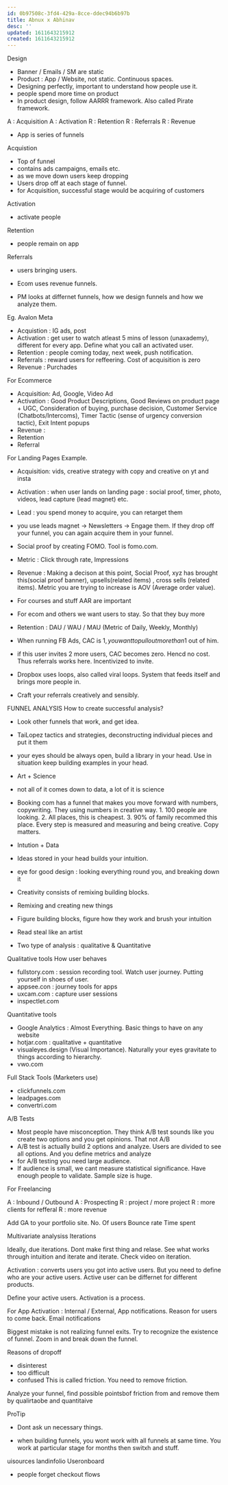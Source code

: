 ```yaml
---
id: 0b97508c-3fd4-429a-8cce-ddec94b6b97b
title: Abnux x Abhinav
desc: ''
updated: 1611643215912
created: 1611643215912
---
```


Design
- Banner / Emails / SM are static
- Product : App / Website, not static. Continuous spaces. 
- Designing perfectly, important to understand how people use it.
- people spend more time on product
- In product design, follow AARRR framework. Also called Pirate framework.

A : Acquisition 
A : Activation
R : Retention
R : Referrals
R : Revenue 

- App is series of funnels

Acquistion
- Top of funnel
- contains ads campaigns, emails etc.
- as we move down users keep dropping
- Users drop off at each stage of funnel.
- for Acquisition, successful stage would be acquiring of customers

Activation
- activate people

Retention
- people remain on app

Referrals
- users bringing users. 
- Ecom uses revenue funnels.


- PM looks at differnet funnels, how we design funnels and how we analyze them.

Eg. Avalon Meta
- Acquistion : IG ads, post
- Activation : get user to watch atleast 5 mins of lesson (unaxademy), different for every app. Define what you call an activated user.
- Retention : people coming today, next week, push notification.
- Referrals : reward users for reffeering. Cost of acquisition is zero
- Revenue : Purchades


For Ecommerce
- Acquisition: Ad, Google, Video Ad
- Activation : Good Product Descriptions, Good Reviews on product page + UGC, Consideration of buying, purchase decision, Customer Service (Chatbots/Intercoms), Timer Tactic (sense of urgency conversion tactic), Exit Intent popups
- Revenue : 
- Retention
- Referral


For Landing Pages Example.
- Acquisition: vids, creative strategy with copy and creative on yt and insta
- Activation : when user lands on landing page : social proof, timer, photo, videos, lead capture (lead magnet) etc.
- Lead : you spend money to acquire, you can retarget them
- you use leads magnet -> Newsletters -> Engage them. If they drop off your funnel, you can again acquire them in your funnel.
- Social proof by creating FOMO. Tool is fomo.com. 
- Metric : Click through rate, Impressions

- Revenue : Making a decison at this point, Social Proof, xyz has brought this(social proof banner), upsells(related items) , cross sells (related items). Metric you are trying to increase is AOV (Average order value).

- For courses and stuff AAR are important

- For ecom and others we want users to stay. So that they buy more 

- Retention : DAU / WAU / MAU (Metric of Daily, Weekly, Monthly)

- When running FB Ads, CAC is 1$, you want to pull out more than 1$ out of him.
- if this user invites 2 more users, CAC becomes zero. Hencd no cost. Thus referrals works here. Incentivized to invite.
- Dropbox uses loops, also called viral loops. System that feeds itself and brings more people in.
- Craft your referrals creatively and sensibly.



FUNNEL ANALYSIS
How to create successful analysis?

- Look other funnels that work, and get idea.
- TaiLopez tactics and strategies, deconstructing individual pieces and put it them
- your eyes should be always open, build a library in your head. Use in situation keep building examples in your head.

- Art + Science
- not all of it comes down to data, a lot of it is science
- Booking com has a funnel that makes you move forward with numbers, copywriting. They using numbers in creative way. 1. 100 people are looking. 2. All places, this is cheapest. 3. 90% of family recommed this place. Every step is measured and measuring and being creative. Copy matters.

- Intution + Data
- Ideas stored in your head builds your intuition.
- eye for good design : looking everything round you, and breaking down it
- Creativity consists of remixing building blocks.
- Remixing and creating new things
- Figure building blocks, figure how they work and brush your intuition 
- Read steal like an artist


- Two type of analysis : qualitative & Quantitative 

Qualitative tools
How user behaves
- fullstory.com : session recording tool. Watch user journey. Putting yourself in shoes of user.
- appsee.con : journey tools for apps
- uxcam.com : capture user sessions
- inspectlet.com 


Quantitative tools
- Google Analytics : Almost Everything. Basic things to have on any website
- hotjar.com : qualitative + quantitative 
- visualeyes.design (Visual Importance). Naturally your eyes gravitate to things according to hierarchy.
- vwo.com


Full Stack Tools (Marketers use)
- clickfunnels.com
- leadpages.com
- convertri.com


A/B Tests
- Most people have misconception. They think A/B test sounds like you create two options and you get opinions. That not A/B
- A/B test is actually build 2 options and analyze. Users are divided to see all options. And you define metrics and analyze
- for A/B testing you need large audience.
- If audience is small, we cant measure statistical significance. Have enough people to validate. Sample size is huge. 





For Freelancing

A : Inbound / Outbound
A : Prospecting
R : project / more project
R : more clients for refferal
R : more revenue 

Add GA to your portfolio site.
No. Of users
Bounce rate
Time spent

Multivariate analysiss
Iterations



Ideally, due iterations. Dont make first thing and relase. See what works through intuition and iterate and iterate.
Check video on iteration.



Activation : converts users you got into active users. But you need to define who are your active users. Active user can be differnet for different products.

Define your active users.
Activation is a process.

For App
Activation : Internal / External, App notifications. Reason for users to come back. Email notifications


Biggest mistake is not realizing funnel exits. Try to recognize the existence of funnel. Zoom in and break down the funnel.


Reasons of dropoff 
- disinterest
- too difficult 
- confused 
This is called friction. You need to remove friction.

Analyze your funnel, find possible pointsbof friction from and remove them by qualirtaobe and quantitaive



ProTip
- Dont ask un necessary things.


- when building funnels, you wont work with all funnels at same time. You work at particular stage for months then switxh and stuff.

uisources
landinfolio
Useronboard


- people forget checkout flows